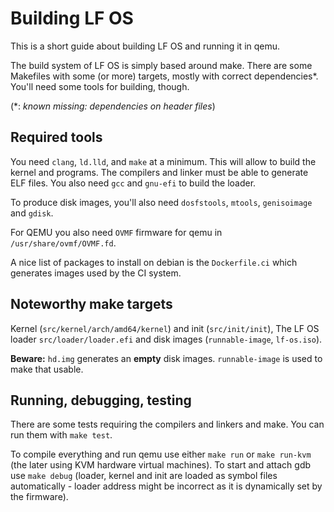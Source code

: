 # Building LF OS

This is a short guide about building LF OS and running it in qemu.

The build system of LF OS is simply based around make. There are some Makefiles with some (or more) targets,
mostly with correct dependencies\*. You'll need some tools for building, though.

(\*: *known missing: dependencies on header files*)


## Required tools

You need `clang`, `ld.lld`, and `make` at a minimum. This will allow to build the kernel and programs. The
compilers and linker must be able to generate ELF files. You also need `gcc` and `gnu-efi` to build the loader.

To produce disk images, you'll also need `dosfstools`, `mtools`, `genisoimage` and `gdisk`.

For QEMU you also need `OVMF` firmware for qemu in `/usr/share/ovmf/OVMF.fd`.

A nice list of packages to install on debian is the `Dockerfile.ci` which generates images used by the CI system.


## Noteworthy make targets

Kernel (`src/kernel/arch/amd64/kernel`) and init (`src/init/init`), The LF OS loader `src/loader/loader.efi`
and disk images (`runnable-image`, `lf-os.iso`).

**Beware:** `hd.img` generates an **empty** disk images. `runnable-image` is used to make that usable.


## Running, debugging, testing

There are some tests requiring the compilers and linkers and make. You can run them with `make test`.

To compile everything and run qemu use either `make run` or `make run-kvm` (the later using KVM hardware
virtual machines). To start and attach gdb use `make debug` (loader, kernel and init are loaded as symbol files
automatically - loader address might be incorrect as it is dynamically set by the firmware).
